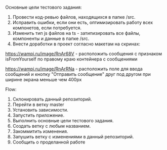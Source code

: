 Основные цели тестового задания:
1. Провести код-ревью файлов, находящихся в папке /src.
2. Исправить ошибки, если они есть, оптимизировать работу всех компонетов, если потребуется.
3. Изменить тип js файлов на ts - затипизировать все файлы, компоненты и данные в папке /src.
4. Внести доработки в проект согласно макетам на скринах:

 https://wampi.ru/image/RnAr68V - расположить сообщения с признаком isFromYourself по правому краю контейнера с сообщениями
 
 https://wampi.ru/image/RnArRNa - расположить поле для ввода сообщений и кнопку "Отправить сообщение" друг под другом при ширине экрана меньше чем 400px

Flow:
1. Склонировать данный репозиторий.
2. Перейти в ветку master
3. Установить зависимости.
4. Запустить приложение.
5. Выполнить основные цели тестового задания.
6. Создать ветку с любым названием.
7. Закоммитить изменения.
8. Запушить ветку с изменениями в данный репозиторий.
9. Сообщить о проделанной работе
